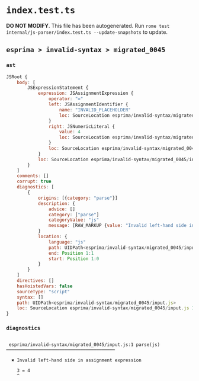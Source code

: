 # `index.test.ts`

**DO NOT MODIFY**. This file has been autogenerated. Run `rome test internal/js-parser/index.test.ts --update-snapshots` to update.

## `esprima > invalid-syntax > migrated_0045`

### `ast`

```javascript
JSRoot {
	body: [
		JSExpressionStatement {
			expression: JSAssignmentExpression {
				operator: "="
				left: JSAssignmentIdentifier {
					name: "INVALID_PLACEHOLDER"
					loc: SourceLocation esprima/invalid-syntax/migrated_0045/input.js 1:2-1:1
				}
				right: JSNumericLiteral {
					value: 4
					loc: SourceLocation esprima/invalid-syntax/migrated_0045/input.js 1:4-1:5
				}
				loc: SourceLocation esprima/invalid-syntax/migrated_0045/input.js 1:0-1:5
			}
			loc: SourceLocation esprima/invalid-syntax/migrated_0045/input.js 1:0-1:5
		}
	]
	comments: []
	corrupt: true
	diagnostics: [
		{
			origins: [{category: "parse"}]
			description: {
				advice: []
				category: ["parse"]
				categoryValue: "js"
				message: [RAW_MARKUP {value: "Invalid left-hand side in "}, "assignment expression"]
			}
			location: {
				language: "js"
				path: UIDPath<esprima/invalid-syntax/migrated_0045/input.js>
				end: Position 1:1
				start: Position 1:0
			}
		}
	]
	directives: []
	hasHoistedVars: false
	sourceType: "script"
	syntax: []
	path: UIDPath<esprima/invalid-syntax/migrated_0045/input.js>
	loc: SourceLocation esprima/invalid-syntax/migrated_0045/input.js 1:0-2:0
}
```

### `diagnostics`

```

 esprima/invalid-syntax/migrated_0045/input.js:1 parse(js) ━━━━━━━━━━━━━━━━━━━━━━━━━━━━━━━━━━━━━━━━━

  ✖ Invalid left-hand side in assignment expression

    3 = 4
    ^


```
